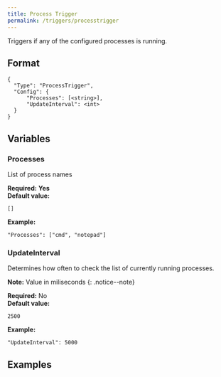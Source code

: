 ```yaml
---
title: Process Trigger
permalink: /triggers/processtrigger
---
```


Triggers if any of the configured processes is running.

## Format

~~~
{
  "Type": "ProcessTrigger",
  "Config": {
      "Processes": [<string>],
      "UpdateInterval": <int>
  }
}
~~~

## Variables

### Processes
<div class="variable-block" markdown="block">

List of process names

**Required:** **Yes**<br>
**Default value:**
~~~
[]
~~~
**Example:**
~~~
"Processes": ["cmd", "notepad"]
~~~

</div>

### UpdateInterval
<div class="variable-block" markdown="block">

Determines how often to check the list of currently running processes.

**Note:** Value in miliseconds
{: .notice--note}

**Required:** No<br>
**Default value:**
~~~
2500
~~~
**Example:**
~~~
"UpdateInterval": 5000
~~~

</div>

## Examples
~~~ json
~~~